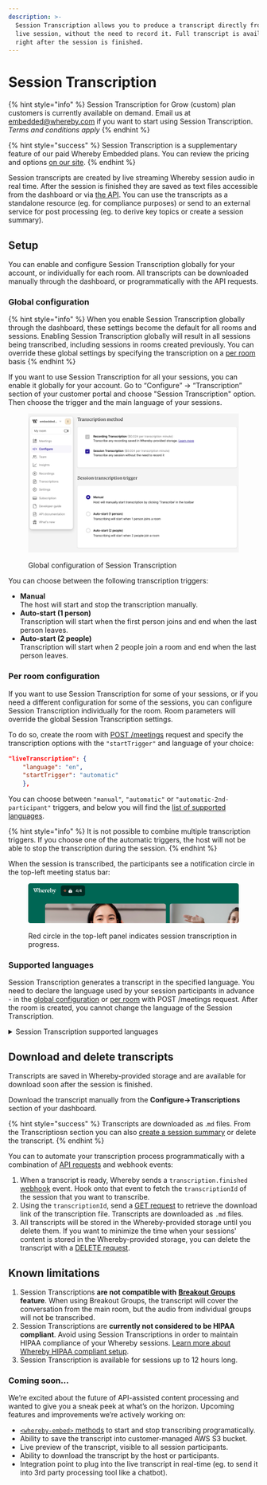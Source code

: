 ```yaml
---
description: >-
  Session Transcription allows you to produce a transcript directly from the
  live session, without the need to record it. Full transcript is available
  right after the session is finished.
---
```


# Session Transcription

{% hint style="info" %}
Session Transcription for Grow (custom) plan customers is currently available on demand. Email us at embedded@whereby.com if you want to start using Session Transcription. _Terms and conditions apply_
{% endhint %}

{% hint style="success" %}
Session Transcription is a supplementary feature of our paid Whereby Embedded plans. You can review the pricing and options [on our site](https://whereby.com/information/embedded/pricing/).&#x20;
{% endhint %}

Session transcripts are created by live streaming Whereby session audio in real time. After the session is finished they are saved as text files accessible from the dashboard or via [the API](../../reference/whereby-rest-api-reference/transcriptions.md). You can use the transcripts as a standalone resource (eg. for compliance purposes) or send to an external service for post processing (eg. to derive key topics or create a session summary).&#x20;

## Setup

You can enable and configure Session Transcription globally for your account, or individually for each room. All transcripts can be downloaded manually through the dashboard, or programmatically with the API requests.

### Global configuration

{% hint style="info" %}
When you enable Session Transcription globally through the dashboard, these settings become the default for all rooms and sessions. Enabling Session Transcription globally will result in all sessions being transcribed, including sessions in rooms created previously. You can override these global settings by specifying the transcription on a [per room](session-transcription.md#per-room-configuration) basis
{% endhint %}

If you want to use Session Transcription for all your sessions, you can enable it globally for your account. Go to “Configure” → “Transcription” section of your customer portal and choose "Session Transcription" option. Then choose the trigger and the main language of your sessions.

<figure><img src="../../.gitbook/assets/Screenshot 2024-08-08 at 12.45.05.png" alt=""><figcaption><p>Global configuration of Session Transcription</p></figcaption></figure>

You can choose between the following transcription triggers:

* **Manual**\
  The host will start and stop the transcription manually.&#x20;
* **Auto-start (1 person)** \
  Transcription will start when the first person joins and end when the last person leaves.&#x20;
* **Auto-start (2 people)**\
  Transcription will start when 2 people join a room and end when the last person leaves.

### Per room configuration

If you want to use Session Transcription for some of your sessions, or if you need a different configuration for some of the sessions, you can configure Session Transcription individually for the room. Room parameters will override the global Session Transcription settings.&#x20;

To do so, create the room with [POST /meetings](../../reference/whereby-rest-api-reference/meetings.md) request and specify the transcription options with the `"startTrigger"` and language of your choice:&#x20;

```json
"liveTranscription": { 
    "language": "en", 
    "startTrigger": "automatic" 
    },
```

You can choose between `"manual"`, `"automatic"` or `"automatic-2nd-participant"` triggers, and below you will find the [list of supported languages](session-transcription.md#supported-languages).

{% hint style="info" %}
It is not possible to combine multiple transcription triggers. If you choose one of the automatic triggers, the host will not be able to stop the transcription during the session.&#x20;
{% endhint %}

When the session is transcribed, the participants see a notification circle in the top-left meeting status bar:

<figure><img src="../../.gitbook/assets/image (5).png" alt=""><figcaption><p>Red circle in the top-left panel indicates session transcription in progress.</p></figcaption></figure>

### Supported languages

Session Transcription generates a transcript in the specified language. You need to declare the language used by your session participants in advance - in the [global configuration](session-transcription.md#global-configuration) or [per room](session-transcription.md#per-room-configuration) with POST /meetings request. After the room is created, you cannot change the language of the Session Transcription.&#x20;

<details>

<summary>Session Transcription supported languages</summary>

* Bulgarian (bg)
* Catalan (ca)
* Chinese (Mandarin, Simplified) (zh)
* Chinese (Mandarin, Traditional) (zh-TW)
* Czech (cs)
* Danish (da)
* Dutch (nl)
* English (en)
* Estonian (et)
* Finnish (fi)
* Flemish (nl-BE)
* French (fr)
* German (de)
* Greek (el)
* Hindi (hi)
* Hungarian (hu)
* Indonesian (id)
* Italian (it)
* Japanese (ja)
* Korean (ko)
* Latvian (lv)
* Lithuanian (lt)
* Malay (ms)
* Norwegian (no)
* Polish (pl)
* Portuguese (pt)
* Brazilian Portuguese (pt-BR)
* Romanian (ro)
* Russian (ru)
* Slovak (sk)
* Spanish (es)
* Swedish (sv)
* Thai (th)
* Turkish (tr)
* Ukrainian (uk)
* Vietnamese (vi)

</details>

## Download and delete transcripts

Transcripts are saved in Whereby-provided storage and are available for download soon after the session is finished.&#x20;

Download the transcript manually from the **Configure->Transcriptions** section of your dashboard.

{% hint style="success" %}
Transcripts are downloaded as .`md` files. From the Transcriptiosn section you can also [create a session summary](../transcribing-sessions-1.md#manual-session-summaries) or delete the transcript.
{% endhint %}

You can to automate your transcription process programmatically with a combination of [API requests](../../reference/whereby-rest-api-reference/transcriptions.md) and webhook events:

1. When a transcript is ready, Whereby sends a `transcription.finished` [webhook](../insights-suite-and-api/webhooks.md#transcription-data-properties) event. Hook onto that event to fetch the `transcriptionId` of the session that you want to transcribe.&#x20;
2. Using the `transcriptionId`, send a [GET request](../../reference/whereby-rest-api-reference/transcriptions.md#transcriptions-transcriptionid-access-link) to retrieve the download link of the transcription file. Transcripts are downloaded as `.md` files.&#x20;
3. All transcripts will be stored in the Whereby-provided storage until you delete them. If you want to  minimize the time when your sessions' content is stored in the Whereby-provided storage, you can delete the transcript with a [DELETE request](../../reference/whereby-rest-api-reference/transcriptions.md#transcriptions-bulk-delete).

## Known limitations

1. Session Transcriptions **are not compatible with** [**Breakout Groups**](../../whereby-101/customizing-rooms/breakout-groups-with-embedded.md) **feature**. When using Breakout Groups, the transcript will cover the conversation from the main room, but the audio from individual groups will not be transcribed.&#x20;
2. Session Transcriptions are **currently not considered to be HIPAA compliant**. Avoid using Session Transcriptions in order to maintain HIPAA compliance of your Whereby sessions. [Learn more about Whereby HIPAA compliant setup](../../whereby-101/faq-and-troubleshooting/hipaa-compliant-setup.md).
3. Session Transcription is available for sessions up to 12 hours long.

### Coming soon...

We’re excited about the future of API-assisted content processing and wanted to give you a sneak peek at what’s on the horizon. Upcoming features and improvements we’re actively working on:

* [`<whereby-embed>` methods](../../reference/using-the-whereby-embed-element.md#sending-commands) to start and stop transcribing programatically.
* Ability to save the transcript into customer-managed AWS S3 bucket.
* Live preview of the transcript, visible to all session participants.
* Ability to download the transcript by the host or participants.
* Integration point to plug into the live transcript in real-time (eg. to send it into 3rd party processing tool like a chatbot).
